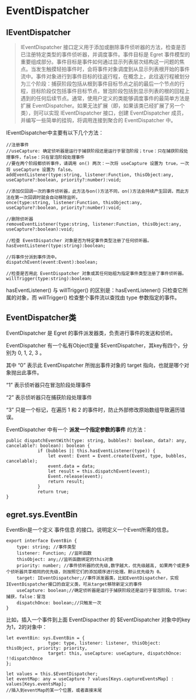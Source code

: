 # EventDispatcher

## IEventDispatcher

> IEventDispatcher 接口定义用于添加或删除事件侦听器的方法，检查是否已注册特定类型的事件侦听器，并调度事件。事件目标是 Egret 事件模型的重要组成部分。事件目标是事件如何通过显示列表层次结构这一问题的焦点。当发生触摸轻拍事件时，会将事件对象调度到从显示列表根开始的事件流中。事件对象进行到事件目标的往返行程，在概念上，此往返行程被划分为三个阶段：捕获阶段包括从根到事件目标节点之前的最后一个节点的行程，目标阶段仅包括事件目标节点，冒泡阶段包括到显示列表的根的回程上遇到的任何后续节点。通常，使用户定义的类能够调度事件的最简单方法是扩展 EventDispatcher。如果无法扩展（即，如果该类已经扩展了另一个类），则可以实现 IEventDispatcher 接口，创建 EventDispatcher 成员，并编写一些简单的挂钩，将调用连接到聚合的 EventDispatcher 中。

IEventDispatcher中主要有以下几个方法：

```tsx
//注册事件
//useCapture: 确定侦听器是运行于捕获阶段还是运行于冒泡阶段；true：只在捕获阶段处理事件，false：只在冒泡阶段处理事件
//要在两个阶段都侦听事件，请调用 on() 两次：一次将 useCapture 设置为 true，一次将 useCapture 设置为 false。
addEventListener(type:string, listener:Function, thisObject:any, useCapture?:boolean, priority?:number):void;

//添加仅回调一次的事件侦听器，此方法与on()方法不同，on()方法会持续产生回调，而此方法在第一次回调时就会自动移除监听。
once(type:string, listener:Function, thisObject:any, useCapture?:boolean, priority?:number):void;

//删除侦听器
removeEventListener(type:string, listener:Function, thisObject:any, useCapture?:boolean):void;

//检查 EventDispatcher 对象是否为特定事件类型注册了任何侦听器。
hasEventListener(type:string):boolean;

//将事件分派到事件流中。
dispatchEvent(event:Event):boolean;

//检查是否用此 EventDispatcher 对象或其任何始祖为指定事件类型注册了事件侦听器。
willTrigger(type:string):boolean;
```

hasEventListener() 与 willTrigger() 的区别是：hasEventListener() 只检查它所属的对象，而 willTrigger() 检查整个事件流以查找由 type 参数指定的事件。

## EventDispatcher类

EventDispatcher 是 Egret 的事件派发器类，负责进行事件的发送和侦听。

EventDispatcher 有一个私有Object变量 $EventDispatcher，其key有四个，分别为 0, 1, 2, 3 。

其中 “0” 表示此 EventDispatcher 所抛出事件对象的 target 指向，也就是哪个对象抛出此事件。

“1” 表示侦听器只在冒泡阶段处理事件

“2” 表示侦听器只在捕获阶段处理事件

“3” 只是一个标记，在遍历 1 和 2 的事件时，防止外部修改原始数组导致遍历错误。

EventDispatcher 中有一个 **派发一个指定参数的事件** 的方法：

```tsx
public dispatchEventWith(type: string, bubbles?: boolean, data?: any, cancelable?: boolean): boolean {
            if (bubbles || this.hasEventListener(type)) {
                let event: Event = Event.create(Event, type, bubbles, cancelable);
                event.data = data;
                let result = this.dispatchEvent(event);
                Event.release(event);
                return result;
            }
            return true;
}
```

## egret.sys.EventBin

EventBin是一个定义 事件信息 的接口。说明定义一个Event所需的信息。

```tsx
export interface EventBin {
    type: string; //事件类型
    listener: Function; //监听函数
    thisObject: any;//监听函数绑定的this对象
    priority: number; //事件侦听器的优先级,数字越大，优先级越高, 如果两个或更多个侦听器共享相同的优先级，则按照它们的添加顺序进行处理。默认优先级为 0。
    target: IEventDispatcher;//事件派发器类，比如EventDispatcher，实现IEventDispatcher接口的自定义类，可从target移除新定义的事件
    useCapture: boolean;//确定侦听器是运行于捕获阶段还是运行于冒泡阶段。true: 捕获，false：冒泡
    dispatchOnce: boolean;//只触发一次
}
```

比如，插入一个事件到上面 EventDispacther 的 $EventDispatcher 对象中的key为1，2的对象中：

```tsx
let eventBin: sys.EventBin = {
                type: type, listener: listener, thisObject: thisObject, priority: priority,
                target: this, useCapture: useCapture, dispatchOnce: !!dispatchOnce
};

let values = this.$EventDispatcher;
let eventMap: any = useCapture ? values[Keys.captureEventsMap] : values[Keys.eventsMap];
//插入到eventMap的某一个位置，或者直接末尾
```
